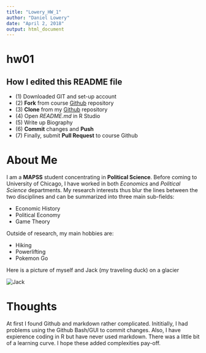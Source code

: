 ```yaml
---
title: "Lowery_HW_1"
author: "Daniel Lowery"
date: "April 2, 2018"
output: html_document
---
```




# hw01


## How I edited this README file

* (1) Downloaded GIT and set-up account
* (2) **Fork** from course [Github](https://github.com/uc-cfss/hw01) repository
* (3) **Clone** from my [Github](https://github.com/DanielKLowery/mycomputingrep) repository
* (4) Open *README.md* in R Studio 
* (5) Write up Biography
* (6) **Commit** changes and **Push**
* (7) Finally, submit **Pull Request** to course Github



# About Me

I am a **MAPSS** student concentrating in **Political Science**. Before coming to University of Chicago, I have worked in both *Economics* and *Political Science* departments. My research interests thus blur the lines between the two disciplines and can be summarized into three main sub-fields:

* Economic History
* Political Economy
* Game Theory

Outside of research, my main hobbies are:

* Hiking
* Powerlifting
* Pokemon Go

Here is a picture of myself and Jack (my traveling duck) on a glacier

![Jack](C:\Users\Dan\OneDrive\Pictures\IMG5981.jpg)

# Thoughts
At first I found Github and markdown rather complicated. Inititially, I had problems using the Github Bash/GUI to commit changes. Also, I have expierence coding in R but have never used markdown. There was a little bit of a learning curve. I hope these added complexities pay-off.
